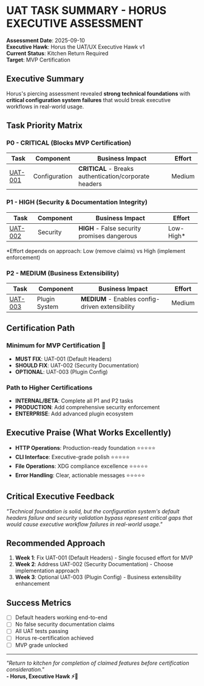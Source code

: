 # UAT TASK SUMMARY - HORUS EXECUTIVE ASSESSMENT
**Assessment Date**: 2025-09-10  
**Executive Hawk**: Horus the UAT/UX Executive Hawk v1  
**Current Status**: Kitchen Return Required  
**Target**: MVP Certification  

## Executive Summary
Horus's piercing assessment revealed **strong technical foundations** with **critical configuration system failures** that would break executive workflows in real-world usage.

## Task Priority Matrix

### **P0 - CRITICAL (Blocks MVP Certification)**
| Task | Component | Business Impact | Effort |
|------|-----------|----------------|--------|
| [UAT-001](UAT-001-DEFAULT-HEADERS.md) | Configuration | **CRITICAL** - Breaks authentication/corporate headers | Medium |

### **P1 - HIGH (Security & Documentation Integrity)**  
| Task | Component | Business Impact | Effort |
|------|-----------|----------------|--------|
| [UAT-002](UAT-002-SECURITY-VALIDATION.md) | Security | **HIGH** - False security promises dangerous | Low-High* |

*Effort depends on approach: Low (remove claims) vs High (implement enforcement)

### **P2 - MEDIUM (Business Extensibility)**
| Task | Component | Business Impact | Effort |
|------|-----------|----------------|--------|
| [UAT-003](UAT-003-PLUGIN-CONFIG-LOADING.md) | Plugin System | **MEDIUM** - Enables config-driven extensibility | Medium |

## Certification Path

### **Minimum for MVP Certification** 🎯
- **MUST FIX**: UAT-001 (Default Headers)
- **SHOULD FIX**: UAT-002 (Security Documentation)
- **OPTIONAL**: UAT-003 (Plugin Config)

### **Path to Higher Certifications**
- **INTERNAL/BETA**: Complete all P1 and P2 tasks
- **PRODUCTION**: Add comprehensive security enforcement
- **ENTERPRISE**: Add advanced plugin ecosystem

## Executive Praise (What Works Excellently)
- **HTTP Operations**: Production-ready foundation ⭐⭐⭐⭐⭐
- **CLI Interface**: Executive-grade polish ⭐⭐⭐⭐⭐  
- **File Operations**: XDG compliance excellence ⭐⭐⭐⭐⭐
- **Error Handling**: Clear, actionable messages ⭐⭐⭐⭐⭐

## Critical Executive Feedback
*"Technical foundation is solid, but the configuration system's default headers failure and security validation bypass represent critical gaps that would cause executive workflow failures in real-world usage."*

## Recommended Approach
1. **Week 1**: Fix UAT-001 (Default Headers) - Single focused effort for MVP
2. **Week 2**: Address UAT-002 (Security Documentation) - Choose implementation approach  
3. **Week 3**: Optional UAT-003 (Plugin Config) - Business extensibility enhancement

## Success Metrics
- [ ] Default headers working end-to-end
- [ ] No false security documentation claims  
- [ ] All UAT tests passing
- [ ] Horus re-certification achieved
- [ ] MVP grade unlocked

---
*"Return to kitchen for completion of claimed features before certification consideration."*  
**- Horus, Executive Hawk ⚡🦅**